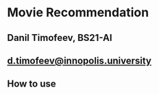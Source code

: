 # Movie Recommendation

## Danil Timofeev, BS21-AI
## d.timofeev@innopolis.university

## How to use
